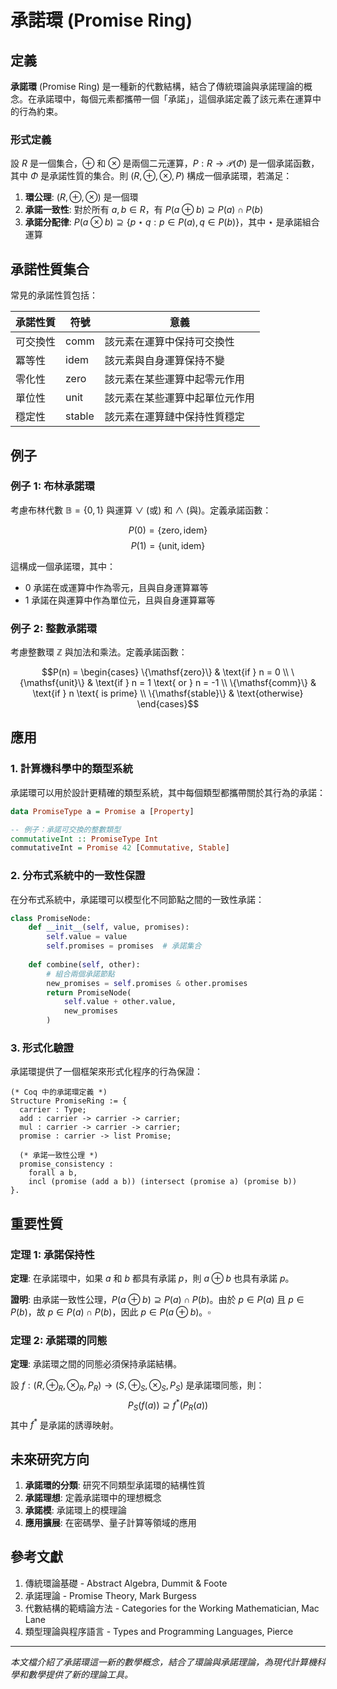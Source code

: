 # 承諾環 (Promise Ring)

## 定義

**承諾環** (Promise Ring) 是一種新的代數結構，結合了傳統環論與承諾理論的概念。在承諾環中，每個元素都攜帶一個「承諾」，這個承諾定義了該元素在運算中的行為約束。

### 形式定義

設 $R$ 是一個集合，$\oplus$ 和 $\otimes$ 是兩個二元運算，$P: R \to \mathcal{P}(\Phi)$ 是一個承諾函數，其中 $\Phi$ 是承諾性質的集合。則 $(R, \oplus, \otimes, P)$ 構成一個承諾環，若滿足：

1. **環公理**: $(R, \oplus, \otimes)$ 是一個環
2. **承諾一致性**: 對於所有 $a, b \in R$，有 $P(a \oplus b) \supseteq P(a) \cap P(b)$
3. **承諾分配律**: $P(a \otimes b) \supseteq \{p \star q : p \in P(a), q \in P(b)\}$，其中 $\star$ 是承諾組合運算

## 承諾性質集合

常見的承諾性質包括：

| 承諾性質 | 符號 | 意義 |
|---------|------|------|
| 可交換性 | $\mathsf{comm}$ | 該元素在運算中保持可交換性 |
| 冪等性 | $\mathsf{idem}$ | 該元素與自身運算保持不變 |
| 零化性 | $\mathsf{zero}$ | 該元素在某些運算中起零元作用 |
| 單位性 | $\mathsf{unit}$ | 該元素在某些運算中起單位元作用 |
| 穩定性 | $\mathsf{stable}$ | 該元素在運算鏈中保持性質穩定 |

## 例子

### 例子 1: 布林承諾環

考慮布林代數 $\mathbb{B} = \{0, 1\}$ 與運算 $\lor$ (或) 和 $\land$ (與)。定義承諾函數：

$$P(0) = \{\mathsf{zero}, \mathsf{idem}\}$$
$$P(1) = \{\mathsf{unit}, \mathsf{idem}\}$$

這構成一個承諾環，其中：
- $0$ 承諾在或運算中作為零元，且與自身運算冪等
- $1$ 承諾在與運算中作為單位元，且與自身運算冪等

### 例子 2: 整數承諾環

考慮整數環 $\mathbb{Z}$ 與加法和乘法。定義承諾函數：

$$P(n) = \begin{cases}
\{\mathsf{zero}\} & \text{if } n = 0 \\
\{\mathsf{unit}\} & \text{if } n = 1 \text{ or } n = -1 \\
\{\mathsf{comm}\} & \text{if } n \text{ is prime} \\
\{\mathsf{stable}\} & \text{otherwise}
\end{cases}$$

## 應用

### 1. 計算機科學中的類型系統

承諾環可以用於設計更精確的類型系統，其中每個類型都攜帶關於其行為的承諾：

```haskell
data PromiseType a = Promise a [Property]

-- 例子：承諾可交換的整數類型
commutativeInt :: PromiseType Int
commutativeInt = Promise 42 [Commutative, Stable]
```

### 2. 分布式系統中的一致性保證

在分布式系統中，承諾環可以模型化不同節點之間的一致性承諾：

```python
class PromiseNode:
    def __init__(self, value, promises):
        self.value = value
        self.promises = promises  # 承諾集合
    
    def combine(self, other):
        # 組合兩個承諾節點
        new_promises = self.promises & other.promises
        return PromiseNode(
            self.value + other.value, 
            new_promises
        )
```

### 3. 形式化驗證

承諾環提供了一個框架來形式化程序的行為保證：

```coq
(* Coq 中的承諾環定義 *)
Structure PromiseRing := {
  carrier : Type;
  add : carrier -> carrier -> carrier;
  mul : carrier -> carrier -> carrier;
  promise : carrier -> list Promise;
  
  (* 承諾一致性公理 *)
  promise_consistency : 
    forall a b, 
    incl (promise (add a b)) (intersect (promise a) (promise b))
}.
```

## 重要性質

### 定理 1: 承諾保持性

**定理**: 在承諾環中，如果 $a$ 和 $b$ 都具有承諾 $p$，則 $a \oplus b$ 也具有承諾 $p$。

**證明**: 由承諾一致性公理，$P(a \oplus b) \supseteq P(a) \cap P(b)$。由於 $p \in P(a)$ 且 $p \in P(b)$，故 $p \in P(a) \cap P(b)$，因此 $p \in P(a \oplus b)$。$\square$

### 定理 2: 承諾環的同態

**定理**: 承諾環之間的同態必須保持承諾結構。

設 $f: (R, \oplus_R, \otimes_R, P_R) \to (S, \oplus_S, \otimes_S, P_S)$ 是承諾環同態，則：
$$P_S(f(a)) \supseteq f^*(P_R(a))$$
其中 $f^*$ 是承諾的誘導映射。

## 未來研究方向

1. **承諾環的分類**: 研究不同類型承諾環的結構性質
2. **承諾理想**: 定義承諾環中的理想概念
3. **承諾模**: 承諾環上的模理論
4. **應用擴展**: 在密碼學、量子計算等領域的應用

## 參考文獻

1. 傳統環論基礎 - Abstract Algebra, Dummit & Foote
2. 承諾理論 - Promise Theory, Mark Burgess
3. 代數結構的範疇論方法 - Categories for the Working Mathematician, Mac Lane
4. 類型理論與程序語言 - Types and Programming Languages, Pierce

---

*本文檔介紹了承諾環這一新的數學概念，結合了環論與承諾理論，為現代計算機科學和數學提供了新的理論工具。*